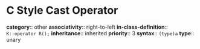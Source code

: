 # C Style Cast Operator

**category**:: other
**associativity**:: right-to-left
**in-class-definition**:: `K::operator R();`
**inheritance**:: inherited
**priority**:: 3
**syntax**:: `(type)a`
**type**:: unary
